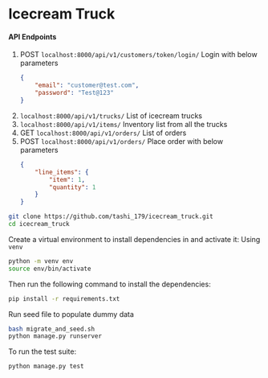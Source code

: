 # Icecream Truck
#### API Endpoints
1. POST `localhost:8000/api/v1/customers/token/login/` Login with below parameters
    ```json
    {
        "email": "customer@test.com",
        "password": "Test@123"
    }
    ```
2. `localhost:8000/api/v1/trucks/` List of icecream trucks
3. `localhost:8000/api/v1/items/` Inventory list from all the trucks
4. GET `localhost:8000/api/v1/orders/` List of orders
5. POST `localhost:8000/api/v1/orders/` Place order with below parameters
    ```json
    {
        "line_items": {
            "item": 1,
            "quantity": 1
        }
    }
    ```

```zsh
git clone https://github.com/tashi_179/icecream_truck.git
cd icecream_truck
```

Create a virtual environment to install dependencies in and activate it:
Using `venv`
```zsh
python -m venv env
source env/bin/activate
```

Then run the following command to install the dependencies:
```zsh
pip install -r requirements.txt
```

Run seed file to populate dummy data
```zsh
bash migrate_and_seed.sh
python manage.py runserver
```
To run the test suite:
```zsh
python manage.py test
```